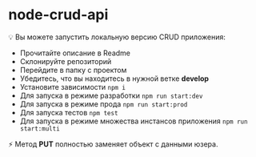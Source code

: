 # node-crud-api

💡 Вы можете запустить локальную версию CRUD приложения:

- Прочитайте описание в Readme
- Склонируйте репозиторий
- Перейдите в папку с проектом
- Убедитесь, что вы находитесь в нужной ветке **develop**
- Установите зависимости `npm i`
- Для запуска в режиме разработки `npm run start:dev`
- Для запуска в режиме прода `npm run start:prod`
- Для запуска тестов `npm test`
- Для запуска в режиме множества инстансов приложения `npm run start:multi`

⚡ Метод **PUT** полностью заменяет объект с данными юзера.
